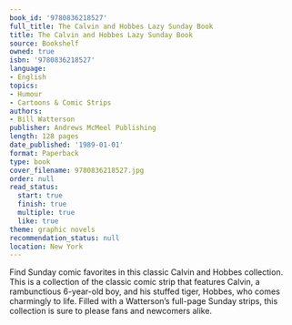 ```yaml
---
book_id: '9780836218527'
full_title: The Calvin and Hobbes Lazy Sunday Book
title: The Calvin and Hobbes Lazy Sunday Book
source: Bookshelf
owned: true
isbn: '9780836218527'
language:
- English
topics:
- Humour
- Cartoons & Comic Strips
authors:
- Bill Watterson
publisher: Andrews McMeel Publishing
length: 128 pages
date_published: '1989-01-01'
format: Paperback
type: book
cover_filename: 9780836218527.jpg
order: null
read_status:
  start: true
  finish: true
  multiple: true
  like: true
theme: graphic novels
recommendation_status: null
location: New York
---
```

Find Sunday comic favorites in this classic Calvin and Hobbes collection.
This is a collection of the classic comic strip that features Calvin, a rambunctious 6-year-old boy, and his stuffed tiger, Hobbes, who comes charmingly to life. Filled with a Watterson’s full-page Sunday strips, this collection is sure to please fans and newcomers alike.
